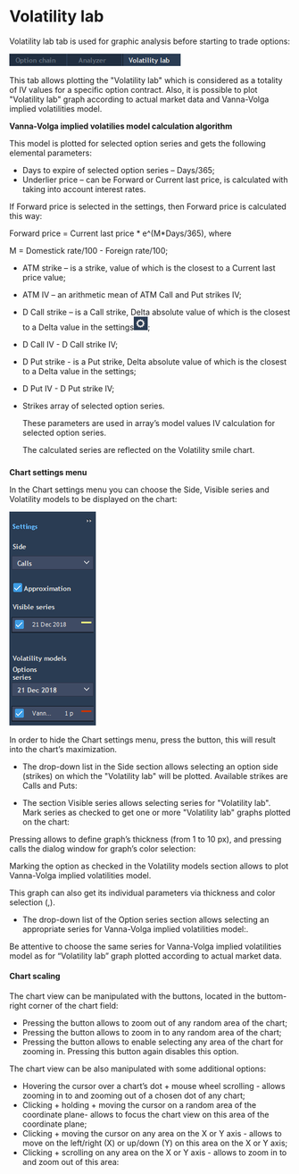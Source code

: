 # Volatility lab

Volatility lab tab is used for graphic analysis before starting to trade options:

![](../../../.gitbook/assets/1%20%286%29.png)


This tab allows plotting the "Volatility lab" which is considered as a totality of IV values for a specific option contract. Also, it is possible to plot "Volatility lab" graph according to actual market data and Vanna-Volga implied volatilities model.

**Vanna-Volga implied volatilies model calculation algorithm**

This model is plotted for selected option series and gets the following elemental parameters:

* Days to expire of selected option series – Days/365;
* Underlier price – can be Forward or Current last price, is calculated with taking into account interest rates.

If Forward price is selected in the settings, then Forward price is calculated this way:

Forward price = Current last price \* e^\(M\*Days/365\), where

M = Domestick rate/100 - Foreign rate/100;

* ATM strike – is a strike, value of which is the closest to a Current last price value;
* ATM IV – an arithmetic mean of ATM Call and Put strikes IV;
* D Call strike – is a Call strike, Delta absolute value of which is the closest to a Delta value in the settings![](../../../.gitbook/assets/screenshot_1%20%282%29.png); 
* D Call IV - D Call strike IV;
* D Put strike - is a Put strike, Delta absolute value of which is the closest to a Delta value in the settings;
* D Put IV - D Put strike IV;
* Strikes array of selected option series.

  These parameters are used in array’s model values IV calculation for selected option series.

  The calculated series are reflected on the Volatility smile chart.

### 
**Chart settings menu**

In the Chart settings menu you can choose the Side, Visible series and Volatility models to be displayed on the chart:

![](../../../.gitbook/assets/screenshot_2%20%282%29.png)

In order to hide the Chart settings menu, press the button, this will result into the chart’s maximization.

* The drop-down list in the Side section allows selecting an option side \(strikes\) on which the "Volatility lab" will be plotted. Available strikes are Calls and Puts:

* The section Visible series allows selecting series for "Volatility lab". Mark series as checked to get one or more "Volatility lab" graphs plotted on the chart:

Pressing
allows to define graph’s thickness \(from 1 to 10 px\), and pressing
calls the dialog window for graph’s color selection:


Marking the option
as checked in the Volatility models section allows to plot Vanna-Volga implied volatilities model.

 This graph can also get its individual parameters via thickness and color selection \(,\). 

* The drop-down list of the Option series section allows selecting an appropriate series for Vanna-Volga implied volatilities model:.


Be attentive to choose the same series for Vanna-Volga implied volatilities model as for “Volatility lab” graph plotted according to actual market data.

#### Chart scaling

 The chart view can be manipulated with the buttons, 
located in the buttom-right corner of the chart field: 

* Pressing the button
  allows to zoom out of any random area of the chart;
*  Pressing the button
  allows to zoom in to any random area of the chart;
*  Pressing the button
  allows to enable selecting any area of the chart for zooming in. Pressing this button again disables this option.

The chart view can be also manipulated with some additional options:

* Hovering the cursor over a chart’s dot + mouse wheel scrolling - allows zooming in to and zooming out of a chosen dot
  of any chart;
*  Clicking + holding + moving the cursor on a random area of the coordinate plane- allows to focus the chart view on this area of the coordinate plane;
* Clicking + moving the cursor on any area on the X or Y axis - allows to move on the left/right \(X\) or up/down \(Y\) on this area on the X or Y axis;
* Clicking + scrolling on any area on the X or Y axis - allows to zoom in to and zoom out of this area:



